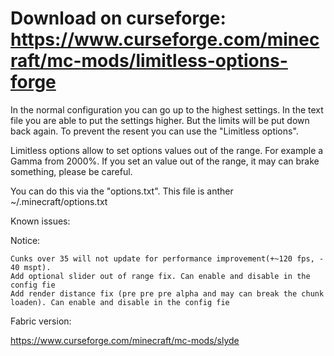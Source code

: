 # Download on curseforge: https://www.curseforge.com/minecraft/mc-mods/limitless-options-forge
In the normal configuration you can go up to the highest settings. In the text file you are able to put the settings higher. But the limits will be put down back again. To prevent the resent you can use the "Limitless options".

Limitless options allow to set options values out of the range. For example a Gamma from 2000%. If you set an value out of the range, it may can brake something, please be careful.

You can do this via the "options.txt". This file is anther ~/.minecraft/options.txt

Known issues:

     

Notice:

    Cunks over 35 will not update for performance improvement(+~120 fps, - 40 mspt).
    Add optional slider out of range fix. Can enable and disable in the config fie
    Add render distance fix (pre pre pre alpha and may can break the chunk loaden). Can enable and disable in the config fie

 

Fabric version:

https://www.curseforge.com/minecraft/mc-mods/slyde
